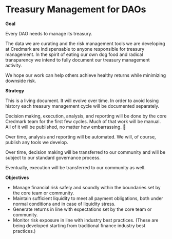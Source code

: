 # Treasury Management for DAOs



**Goal**&#x20;

Every DAO needs to manage its treasury.&#x20;

The data we are curating and the risk management tools we are developing at Credmark are indispensable to anyone responsible for treasury management. In the spirit of eating our own dog food and radical transparency we intend to fully document our treasury management activity.&#x20;

We hope our work can help others achieve healthy returns while minimizing downside risk.&#x20;

**Strategy**&#x20;

This is a living document. It will evolve over time. In order to avoid losing history each treasury management cycle will be documented separately.&#x20;

Decision making, execution, analysis, and reporting will be done by the core Credmark team for the first few cycles. Much of that work will be manual. All of it will be published, no matter how embarrassing. 🙂&#x20;

Over time, analysis and reporting will be automated. We will, of course, publish any tools we develop.&#x20;

Over time, decision making will be transferred to our community and will be subject to our standard governance process.&#x20;

Eventually, execution will be transferred to our community as well.&#x20;

**Objectives**&#x20;

* Manage financial risk safely and soundly within the boundaries set by the core team or community.&#x20;
* Maintain sufficient liquidity to meet all payment obligations, both under normal conditions and in case of liquidity stress.&#x20;
* Generate returns in line with expectations set by the core team or community.&#x20;
* Monitor risk exposure in line with industry best practices. (These are being developed starting from traditional finance industry best practices.)

